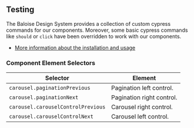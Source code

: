 ## Testing

The Baloise Design System provides a collection of custom cypress commands for our components. Moreover, some basic cypress commands like `should` or `click` have been overridden to work with our components.

- [More information about the installation and usage](?path=/docs/development-testing--page)

<!-- START: human documentation -->



<!-- END: human documentation -->


### Component Element Selectors

| Selector                           | Element                   |
| ---------------------------------- | ------------------------- |
| `carousel.paginationPrevious`      | Pagination left control.  |
| `carousel.paginationNext`          | Pagination right control. |
| `carousel.carouselControlPrevious` | Carousel right control.   |
| `carousel.carouselControlNext`     | Carousel left control.    |

